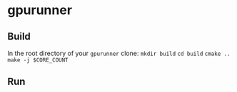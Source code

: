 # gpurunner
## Build
In the root directory of your `gpurunner` clone:
`mkdir build`
`cd build`
`cmake ..`
`make -j $CORE_COUNT`
## Run

